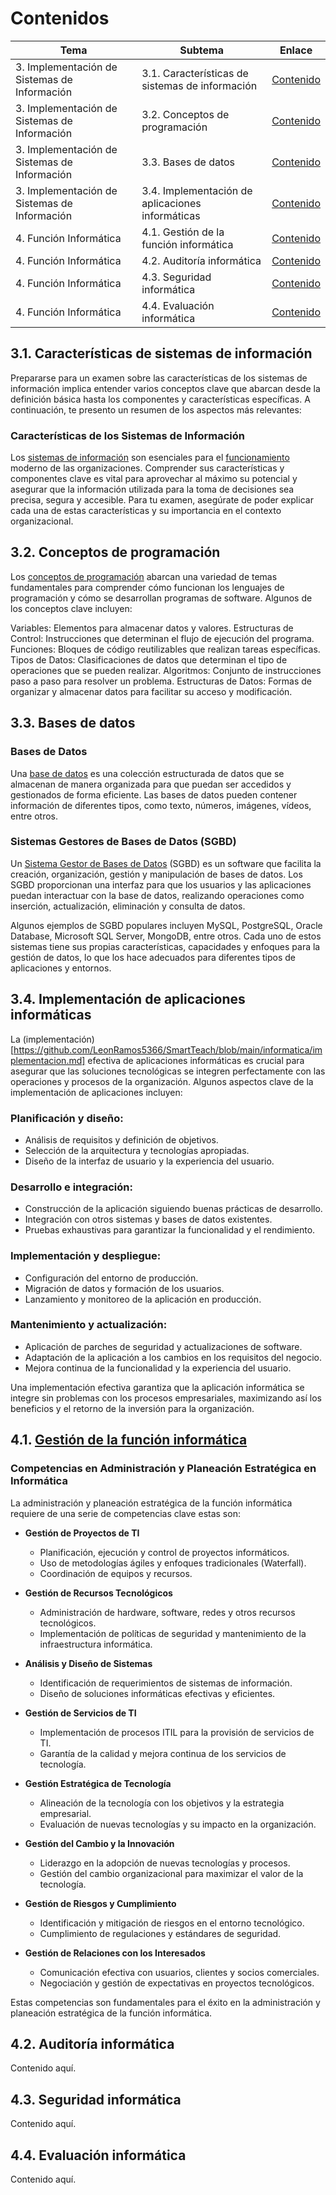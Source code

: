 # Contenidos

| Tema | Subtema | Enlace |
|------|---------|--------|
| 3. Implementación de Sistemas de Información | 3.1. Características de sistemas de información | [Contenido](#31-características-de-sistemas-de-información) |
| 3. Implementación de Sistemas de Información | 3.2. Conceptos de programación | [Contenido](#32-conceptos-de-programación) |
| 3. Implementación de Sistemas de Información | 3.3. Bases de datos | [Contenido](#33-bases-de-datos) |
| 3. Implementación de Sistemas de Información | 3.4. Implementación de aplicaciones informáticas | [Contenido](#34-implementación-de-aplicaciones-informáticas) |
| 4. Función Informática | 4.1. Gestión de la función informática | [Contenido](#41-gestión-de-la-función-informática) |
| 4. Función Informática | 4.2. Auditoría informática | [Contenido](#42-auditoría-informática) |
| 4. Función Informática | 4.3. Seguridad informática | [Contenido](#43-seguridad-informática) |
| 4. Función Informática | 4.4. Evaluación informática | [Contenido](#44-evaluación-informática) |

## 3.1. Características de sistemas de información
Prepararse para un examen sobre las características de los sistemas de información implica entender varios conceptos clave que abarcan desde la definición básica hasta los componentes y características específicas. A continuación, te presento un resumen de los aspectos más relevantes:

### Características de los Sistemas de Información
Los [sistemas de información](https://github.com/LeonRamos5366/SmartTeach/blob/main/informatica/sistemasdeinformaci%C3%B3n.md) son esenciales para el [funcionamiento](https://github.com/LeonRamos5366/SmartTeach/blob/main/informatica/funcionamiento.md) moderno de las organizaciones. Comprender sus características y componentes clave es vital para aprovechar al máximo su potencial y asegurar que la información utilizada para la toma de decisiones sea precisa, segura y accesible. Para tu examen, asegúrate de poder explicar cada una de estas características y su importancia en el contexto organizacional.

## 3.2. Conceptos de programación

Los [conceptos de programación](https://github.com/LeonRamos5366/SmartTeach/blob/main/informatica/conceptosdeprogramacion.md) abarcan una variedad de temas fundamentales para comprender cómo funcionan los lenguajes de programación y cómo se desarrollan programas de software. Algunos de los conceptos clave incluyen:

Variables: Elementos para almacenar datos y valores.
Estructuras de Control: Instrucciones que determinan el flujo de ejecución del programa.
Funciones: Bloques de código reutilizables que realizan tareas específicas.
Tipos de Datos: Clasificaciones de datos que determinan el tipo de operaciones que se pueden realizar.
Algoritmos: Conjunto de instrucciones paso a paso para resolver un problema.
Estructuras de Datos: Formas de organizar y almacenar datos para facilitar su acceso y modificación.


## 3.3. Bases de datos

### Bases de Datos
Una [base de datos](https://github.com/beduExpert/A1-Introduccion-a-Bases-de-Datos-MASIVO/blob/main/Sesion-01/Readme.md) es una colección estructurada de datos que se almacenan de manera organizada para que puedan ser accedidos y gestionados de forma eficiente. Las bases de datos pueden contener información de diferentes tipos, como texto, números, imágenes, vídeos, entre otros.

### Sistemas Gestores de Bases de Datos (SGBD)
Un [Sistema Gestor de Bases de Datos](https://gestionbasesdatos.readthedocs.io/es/latest/) (SGBD) es un software que facilita la creación, organización, gestión y manipulación de bases de datos. Los SGBD proporcionan una interfaz para que los usuarios y las aplicaciones puedan interactuar con la base de datos, realizando operaciones como inserción, actualización, eliminación y consulta de datos.

Algunos ejemplos de SGBD populares incluyen MySQL, PostgreSQL, Oracle Database, Microsoft SQL Server, MongoDB, entre otros. Cada uno de estos sistemas tiene sus propias características, capacidades y enfoques para la gestión de datos, lo que los hace adecuados para diferentes tipos de aplicaciones y entornos.


## 3.4. Implementación de aplicaciones informáticas
La (implementación)[https://github.com/LeonRamos5366/SmartTeach/blob/main/informatica/implementacion.md] efectiva de aplicaciones informáticas es crucial para asegurar que las soluciones tecnológicas se integren perfectamente con las operaciones y procesos de la organización. Algunos aspectos clave de la implementación de aplicaciones incluyen:

### Planificación y diseño:

- Análisis de requisitos y definición de objetivos.
- Selección de la arquitectura y tecnologías apropiadas.
- Diseño de la interfaz de usuario y la experiencia del usuario.

### Desarrollo e integración:

- Construcción de la aplicación siguiendo buenas prácticas de desarrollo.
- Integración con otros sistemas y bases de datos existentes.
- Pruebas exhaustivas para garantizar la funcionalidad y el rendimiento.

### Implementación y despliegue:

- Configuración del entorno de producción.
- Migración de datos y formación de los usuarios.
- Lanzamiento y monitoreo de la aplicación en producción.

### Mantenimiento y actualización:

- Aplicación de parches de seguridad y actualizaciones de software.
- Adaptación de la aplicación a los cambios en los requisitos del negocio.
- Mejora continua de la funcionalidad y la experiencia del usuario.

Una implementación efectiva garantiza que la aplicación informática se integre sin problemas con los procesos empresariales, maximizando así los beneficios y el retorno de la inversión para la organización.


## 4.1. [Gestión de la función informática](https://youtu.be/Z1awPMuNbfY?si=EAZwsz8cDvg16i8R)
### Competencias en Administración y Planeación Estratégica en Informática

La administración y planeación estratégica de la función informática requiere de una serie de competencias clave estas son:

- **Gestión de Proyectos de TI**
  - Planificación, ejecución y control de proyectos informáticos.
  - Uso de metodologías ágiles y enfoques tradicionales (Waterfall).
  - Coordinación de equipos y recursos.

- **Gestión de Recursos Tecnológicos**
  - Administración de hardware, software, redes y otros recursos tecnológicos.
  - Implementación de políticas de seguridad y mantenimiento de la infraestructura informática.

- **Análisis y Diseño de Sistemas**
  - Identificación de requerimientos de sistemas de información.
  - Diseño de soluciones informáticas efectivas y eficientes.

- **Gestión de Servicios de TI**
  - Implementación de procesos ITIL para la provisión de servicios de TI.
  - Garantía de la calidad y mejora continua de los servicios de tecnología.

- **Gestión Estratégica de Tecnología**
  - Alineación de la tecnología con los objetivos y la estrategia empresarial.
  - Evaluación de nuevas tecnologías y su impacto en la organización.

- **Gestión del Cambio y la Innovación**
  - Liderazgo en la adopción de nuevas tecnologías y procesos.
  - Gestión del cambio organizacional para maximizar el valor de la tecnología.

- **Gestión de Riesgos y Cumplimiento**
  - Identificación y mitigación de riesgos en el entorno tecnológico.
  - Cumplimiento de regulaciones y estándares de seguridad.

- **Gestión de Relaciones con los Interesados**
  - Comunicación efectiva con usuarios, clientes y socios comerciales.
  - Negociación y gestión de expectativas en proyectos tecnológicos.

Estas competencias son fundamentales para el éxito en la administración y planeación estratégica de la función informática.


## 4.2. Auditoría informática
Contenido aquí.

## 4.3. Seguridad informática
Contenido aquí.

## 4.4. Evaluación informática
Contenido aquí.
